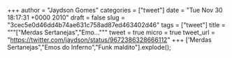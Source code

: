 
+++
author = "Jaydson Gomes"
categories = ["tweet"]
date = "Tue Nov 30 18:17:31 +0000 2010"
draft = false
slug = "3cec5e0d46dd4b74ae631c758ad87ed463402d46"
tags = ["tweet"]
title = """["Merdas Sertanejas","Emo..."""
tweet = true
micro = true
tweet_url = "https://twitter.com/jaydson/status/9672386328666112"
+++
['Merdas Sertanejas","Emos do Inferno","Funk maldito"].explode();
